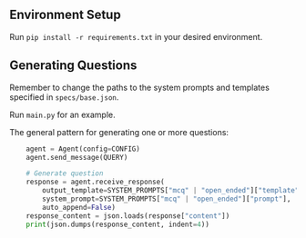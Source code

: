 ## Environment Setup

Run `pip install -r requirements.txt` in your desired environment.

## Generating Questions

Remember to change the paths to the system prompts and templates specified in `specs/base.json`.

Run `main.py` for an example.

The general pattern for generating one or more questions:
```python 
    agent = Agent(config=CONFIG)
    agent.send_message(QUERY)

    # Generate question
    response = agent.receive_response(
        output_template=SYSTEM_PROMPTS["mcq" | "open_ended"]["template"], 
        system_prompt=SYSTEM_PROMPTS["mcq" | "open_ended"]["prompt"], 
        auto_append=False)
    response_content = json.loads(response["content"])
    print(json.dumps(response_content, indent=4))
```